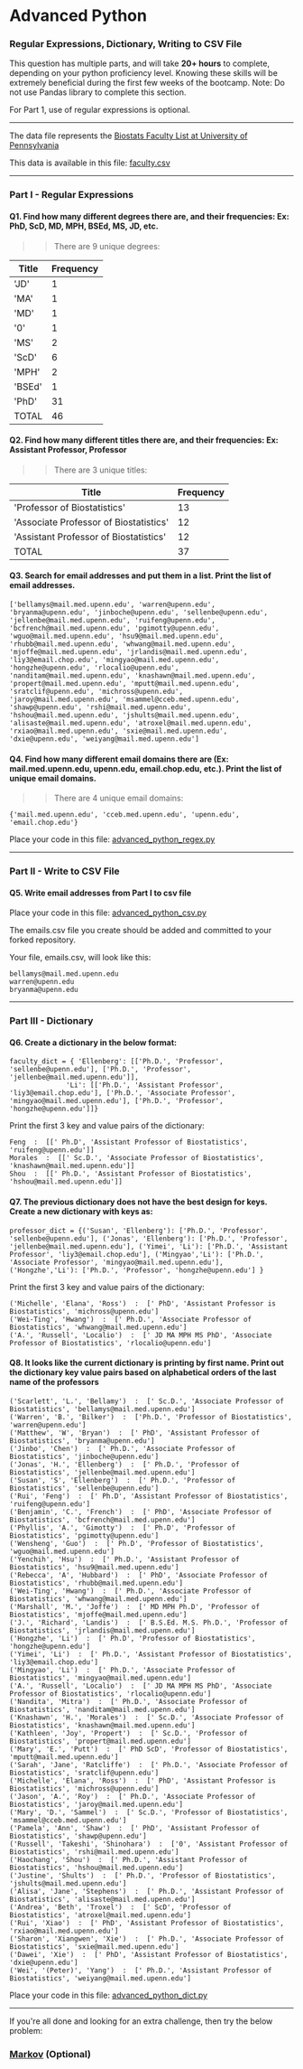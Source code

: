 # Advanced Python    

### Regular Expressions, Dictionary, Writing to CSV File  

This question has multiple parts, and will take **20+ hours** to complete, depending on your python proficiency level.  Knowing these skills will be extremely beneficial during the first few weeks of the bootcamp.  Note:  Do not use Pandas library to complete this section.  

For Part 1, use of regular expressions is optional.  

---

The data file represents the [Biostats Faculty List at University of Pennsylvania](http://www.med.upenn.edu/cceb/biostat/faculty.shtml)

This data is available in this file:  [faculty.csv](python/faculty.csv)

--- 

### Part I - Regular Expressions  


#### Q1. Find how many different degrees there are, and their frequencies: Ex:  PhD, ScD, MD, MPH, BSEd, MS, JD, etc.

>> There are 9 unique degrees:

| Title | Frequency |
| ----- | --------- |
| 'JD' | 1 |
| 'MA' | 1 |
| 'MD' | 1 |
| '0' | 1 |
| 'MS' | 2 |
| 'ScD' | 6 |
| 'MPH' | 2 |
| 'BSEd' | 1 |
| 'PhD' | 31 |
| TOTAL | 46 |


#### Q2. Find how many different titles there are, and their frequencies:  Ex:  Assistant Professor, Professor

>> There are 3 unique titles:

| Title | Frequency |
| ----- | --------- |
| 'Professor of Biostatistics' | 13 |
| 'Associate Professor of Biostatistics' | 12 |
| 'Assistant Professor of Biostatistics' | 12 |
| TOTAL | 37 |


#### Q3. Search for email addresses and put them in a list.  Print the list of email addresses.

```
['bellamys@mail.med.upenn.edu', 'warren@upenn.edu', 'bryanma@upenn.edu', 'jinboche@upenn.edu', 'sellenbe@upenn.edu', 'jellenbe@mail.med.upenn.edu', 'ruifeng@upenn.edu', 'bcfrench@mail.med.upenn.edu', 'pgimotty@upenn.edu', 'wguo@mail.med.upenn.edu', 'hsu9@mail.med.upenn.edu', 'rhubb@mail.med.upenn.edu', 'whwang@mail.med.upenn.edu', 'mjoffe@mail.med.upenn.edu', 'jrlandis@mail.med.upenn.edu', 'liy3@email.chop.edu', 'mingyao@mail.med.upenn.edu', 'hongzhe@upenn.edu', 'rlocalio@upenn.edu', 'nanditam@mail.med.upenn.edu', 'knashawn@mail.med.upenn.edu', 'propert@mail.med.upenn.edu', 'mputt@mail.med.upenn.edu', 'sratclif@upenn.edu', 'michross@upenn.edu', 'jaroy@mail.med.upenn.edu', 'msammel@cceb.med.upenn.edu', 'shawp@upenn.edu', 'rshi@mail.med.upenn.edu', 'hshou@mail.med.upenn.edu', 'jshults@mail.med.upenn.edu', 'alisaste@mail.med.upenn.edu', 'atroxel@mail.med.upenn.edu', 'rxiao@mail.med.upenn.edu', 'sxie@mail.med.upenn.edu', 'dxie@upenn.edu', 'weiyang@mail.med.upenn.edu']
```


#### Q4. Find how many different email domains there are (Ex:  mail.med.upenn.edu, upenn.edu, email.chop.edu, etc.).  Print the list of unique email domains.

>> There are 4 unique email domains:
```
{'mail.med.upenn.edu', 'cceb.med.upenn.edu', 'upenn.edu', 'email.chop.edu'}
```

Place your code in this file: [advanced_python_regex.py](python/advanced_python_regex.py)

---

### Part II - Write to CSV File

#### Q5.  Write email addresses from Part I to csv file

Place your code in this file: [advanced_python_csv.py](python/advanced_python_csv.py)

The emails.csv file you create should be added and committed to your forked repository.

Your file, emails.csv, will look like this:
```
bellamys@mail.med.upenn.edu
warren@upenn.edu
bryanma@upenn.edu
```

---

### Part III - Dictionary

#### Q6.  Create a dictionary in the below format:
```
faculty_dict = { 'Ellenberg': [['Ph.D.', 'Professor', 'sellenbe@upenn.edu'], ['Ph.D.', 'Professor', 'jellenbe@mail.med.upenn.edu']],
              'Li': [['Ph.D.', 'Assistant Professor', 'liy3@email.chop.edu'], ['Ph.D.', 'Associate Professor', 'mingyao@mail.med.upenn.edu'], ['Ph.D.', 'Professor', 'hongzhe@upenn.edu']]}
```
Print the first 3 key and value pairs of the dictionary:
```
Feng  :  [[' Ph.D', 'Assistant Professor of Biostatistics', 'ruifeng@upenn.edu']]
Morales  :  [[' Sc.D.', 'Associate Professor of Biostatistics', 'knashawn@mail.med.upenn.edu']]
Shou  :  [[' Ph.D.', 'Assistant Professor of Biostatistics', 'hshou@mail.med.upenn.edu']]
```

#### Q7.  The previous dictionary does not have the best design for keys.  Create a new dictionary with keys as:

```
professor_dict = {('Susan', 'Ellenberg'): ['Ph.D.', 'Professor', 'sellenbe@upenn.edu'], ('Jonas', 'Ellenberg'): ['Ph.D.', 'Professor', 'jellenbe@mail.med.upenn.edu'], ('Yimei', 'Li'): ['Ph.D.', 'Assistant Professor', 'liy3@email.chop.edu'], ('Mingyao','Li'): ['Ph.D.', 'Associate Professor', 'mingyao@mail.med.upenn.edu'], ('Hongzhe','Li'): ['Ph.D.', 'Professor', 'hongzhe@upenn.edu'] }
```

Print the first 3 key and value pairs of the dictionary:
```
('Michelle', 'Elana', 'Ross')  :  [' PhD', 'Assistant Professor is Biostatistics', 'michross@upenn.edu']
('Wei-Ting', 'Hwang')  :  [' Ph.D.', 'Associate Professor of Biostatistics', 'whwang@mail.med.upenn.edu']
('A.', 'Russell', 'Localio')  :  [' JD MA MPH MS PhD', 'Associate Professor of Biostatistics', 'rlocalio@upenn.edu']

```

#### Q8.  It looks like the current dictionary is printing by first name.  Print out the dictionary key value pairs based on alphabetical orders of the last name of the professors
```
('Scarlett', 'L.', 'Bellamy')  :  [' Sc.D.', 'Associate Professor of Biostatistics', 'bellamys@mail.med.upenn.edu']
('Warren', 'B.', 'Bilker')  :  ['Ph.D.', 'Professor of Biostatistics', 'warren@upenn.edu']
('Matthew', 'W', 'Bryan')  :  [' PhD', 'Assistant Professor of Biostatistics', 'bryanma@upenn.edu']
('Jinbo', 'Chen')  :  [' Ph.D.', 'Associate Professor of Biostatistics', 'jinboche@upenn.edu']
('Jonas', 'H.', 'Ellenberg')  :  [' Ph.D.', 'Professor of Biostatistics', 'jellenbe@mail.med.upenn.edu']
('Susan', 'S', 'Ellenberg')  :  [' Ph.D.', 'Professor of Biostatistics', 'sellenbe@upenn.edu']
('Rui', 'Feng')  :  [' Ph.D', 'Assistant Professor of Biostatistics', 'ruifeng@upenn.edu']
('Benjamin', 'C.', 'French')  :  [' PhD', 'Associate Professor of Biostatistics', 'bcfrench@mail.med.upenn.edu']
('Phyllis', 'A.', 'Gimotty')  :  [' Ph.D', 'Professor of Biostatistics', 'pgimotty@upenn.edu']
('Wensheng', 'Guo')  :  [' Ph.D', 'Professor of Biostatistics', 'wguo@mail.med.upenn.edu']
('Yenchih', 'Hsu')  :  [' Ph.D.', 'Assistant Professor of Biostatistics', 'hsu9@mail.med.upenn.edu']
('Rebecca', 'A', 'Hubbard')  :  [' PhD', 'Associate Professor of Biostatistics', 'rhubb@mail.med.upenn.edu']
('Wei-Ting', 'Hwang')  :  [' Ph.D.', 'Associate Professor of Biostatistics', 'whwang@mail.med.upenn.edu']
('Marshall', 'M.', 'Joffe')  :  [' MD MPH Ph.D', 'Professor of Biostatistics', 'mjoffe@mail.med.upenn.edu']
('J.', 'Richard', 'Landis')  :  [' B.S.Ed. M.S. Ph.D.', 'Professor of Biostatistics', 'jrlandis@mail.med.upenn.edu']
('Hongzhe', 'Li')  :  [' Ph.D', 'Professor of Biostatistics', 'hongzhe@upenn.edu']
('Yimei', 'Li')  :  [' Ph.D.', 'Assistant Professor of Biostatistics', 'liy3@email.chop.edu']
('Mingyao', 'Li')  :  [' Ph.D.', 'Associate Professor of Biostatistics', 'mingyao@mail.med.upenn.edu']
('A.', 'Russell', 'Localio')  :  [' JD MA MPH MS PhD', 'Associate Professor of Biostatistics', 'rlocalio@upenn.edu']
('Nandita', 'Mitra')  :  [' Ph.D.', 'Associate Professor of Biostatistics', 'nanditam@mail.med.upenn.edu']
('Knashawn', 'H.', 'Morales')  :  [' Sc.D.', 'Associate Professor of Biostatistics', 'knashawn@mail.med.upenn.edu']
('Kathleen', 'Joy', 'Propert')  :  [' Sc.D.', 'Professor of Biostatistics', 'propert@mail.med.upenn.edu']
('Mary', 'E.', 'Putt')  :  [' PhD ScD', 'Professor of Biostatistics', 'mputt@mail.med.upenn.edu']
('Sarah', 'Jane', 'Ratcliffe')  :  [' Ph.D.', 'Associate Professor of Biostatistics', 'sratclif@upenn.edu']
('Michelle', 'Elana', 'Ross')  :  [' PhD', 'Assistant Professor is Biostatistics', 'michross@upenn.edu']
('Jason', 'A.', 'Roy')  :  [' Ph.D.', 'Associate Professor of Biostatistics', 'jaroy@mail.med.upenn.edu']
('Mary', 'D.', 'Sammel')  :  [' Sc.D.', 'Professor of Biostatistics', 'msammel@cceb.med.upenn.edu']
('Pamela', 'Ann', 'Shaw')  :  [' PhD', 'Assistant Professor of Biostatistics', 'shawp@upenn.edu']
('Russell', 'Takeshi', 'Shinohara')  :  ['0', 'Assistant Professor of Biostatistics', 'rshi@mail.med.upenn.edu']
('Haochang', 'Shou')  :  [' Ph.D.', 'Assistant Professor of Biostatistics', 'hshou@mail.med.upenn.edu']
('Justine', 'Shults')  :  [' Ph.D.', 'Professor of Biostatistics', 'jshults@mail.med.upenn.edu']
('Alisa', 'Jane', 'Stephens')  :  [' Ph.D.', 'Assistant Professor of Biostatistics', 'alisaste@mail.med.upenn.edu']
('Andrea', 'Beth', 'Troxel')  :  [' ScD', 'Professor of Biostatistics', 'atroxel@mail.med.upenn.edu']
('Rui', 'Xiao')  :  [' PhD', 'Assistant Professor of Biostatistics', 'rxiao@mail.med.upenn.edu']
('Sharon', 'Xiangwen', 'Xie')  :  [' Ph.D.', 'Associate Professor of Biostatistics', 'sxie@mail.med.upenn.edu']
('Dawei', 'Xie')  :  [' PhD', 'Assistant Professor of Biostatistics', 'dxie@upenn.edu']
('Wei', '(Peter)', 'Yang')  :  [' Ph.D.', 'Assistant Professor of Biostatistics', 'weiyang@mail.med.upenn.edu']
```

Place your code in this file: [advanced_python_dict.py](python/advanced_python_dict.py)

--- 

If you're all done and looking for an extra challenge, then try the below problem:  

### [Markov](python/markov.py) (Optional)

